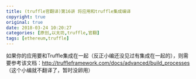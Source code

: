 ```yaml
---
title: (truffle官翻译)第16讲 将应用和truffle集成编译
copyright: true
original: true
date: 2018-03-24 10:20:27
categories: [原创,以太坊,truffle,官翻]
tags: [ethereum,truffle]
---
```

如果你的应用要和Truffle集成在一起（反正小编还没见过有集成在一起的），则需要参考该文档：http://truffleframework.com/docs/advanced/build_processes  
（这个小编就不翻译了，暂时没卵用）
